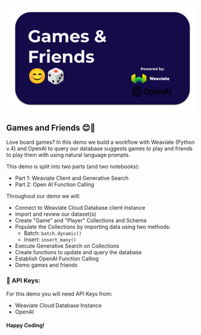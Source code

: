 ![Games and Friends Welcome](assets/games_and_friends_welcome.png)

## Games and Friends 😊🎲

Love board games? In this demo we build a workflow with Weaviate (Python v.4) and OpenAI to query our database suggests games to play and friends to play them with using natural language prompts.

This demo is split into two parts (and two notebooks):

-  Part 1: Weaviate Client and Generative Search
-  Part 2: Open AI Function Calling

Throughout our demo we will:
- Connect to Weaviate Cloud Database client instance
- Import and review our dataset(s)
- Create "Game" and "Player" Collections and Schema
- Populate the Collections by importing data using two methods:
  - Batch: `batch.dynamic()` 
  - Insert:  `insert_many()`
- Execute Generative Search on Collections
- Create functions to update and query the database
- Establish OpenAI Function Calling
- Demo games and friends

### 🔑 API Keys:
For this demo you will need API Keys from:
- Weaviate Cloud Database Instance
- OpenAI

#### Happy Coding!

